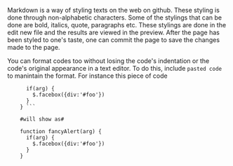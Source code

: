 Markdown is a way of styling texts on the web on github.
These styling is done through non-alphabetic characters. 
Some of the stylings that can be done are bold, italics, quote, paragraphs etc. 
These stylings are done in the edit new file and the results are viewed in the preview. 
After the page has been styled to one's taste, one can commit the page to save the changes made to the page.  

You can format codes too without losing the code's indentation
or the code's original appearance in a text editor. To do this,
include ``` pasted code ``` to manintain the format. 
For instance this piece of code 

```function fancyAlert(arg) {
      if(arg) {
        $.facebox({div:'#foo'})
      }
    } ```
    
    #will show as#
    
    function fancyAlert(arg) {
      if(arg) {
        $.facebox({div:'#foo'})
      }
    }
